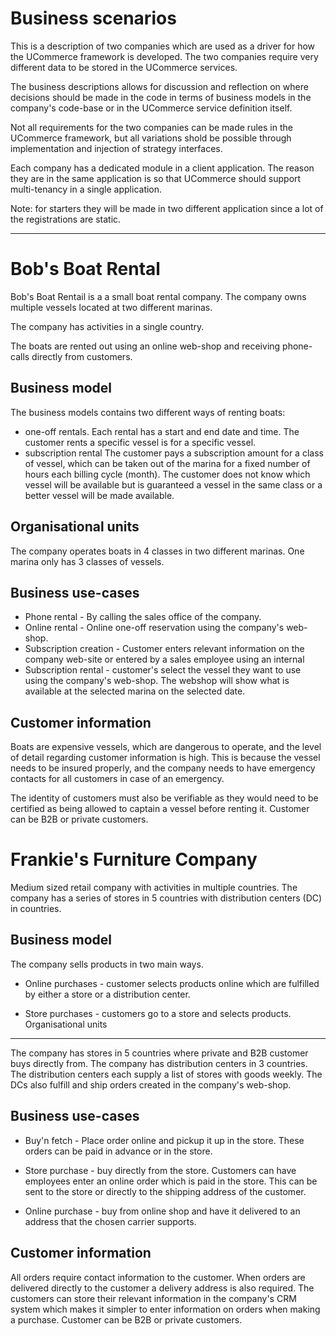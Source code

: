 # Business scenarios

This is a description of two companies which are used as a driver for how the UCommerce framework is developed.
The two companies require very different data to be stored in the UCommerce services. 

The business descriptions allows for discussion and reflection on where decisions should be made in the code in terms of business models 
in the company's code-base or in the UCommerce service definition itself. 

Not all requirements for the two companies can be made rules in the UCommerce framework, but all variations shold be possible
through implementation and injection of strategy interfaces.

Each company has a dedicated module in a client application. The reason they are in the same application is so that UCommerce should 
support multi-tenancy in a single application.

Note: for starters they will be made in two different application since a lot of the registrations are static.

___________________________________


Bob's Boat Rental
==========================================
Bob's Boat Rentail is a a small boat rental company. The company owns multiple vessels located at two different marinas.

The company has activities in a single country.

The boats are rented out using an online web-shop and receiving phone-calls directly from customers.

Business model
------------------
The business models contains two different ways of renting boats:

- one-off rentals.
  Each rental has a start and end date and time. The customer rents a specific vessel is for a specific vessel.
- subscription rental
  The customer pays a subscription amount for a class of vessel, which can be taken out of the marina for a fixed number of hours each billing cycle (month). The customer does not know which vessel will be available but is guaranteed a vessel in the same class or a better vessel will be made available.

Organisational units
----------------------
The company operates boats in 4 classes in two different marinas. One marina only has 3 classes of vessels.

Business use-cases
----------------------
- Phone rental - By calling the sales office of the company.
- Online rental - Online one-off reservation using the company's web-shop.
- Subscription creation - Customer enters relevant information on the company web-site or entered by a sales employee using an internal
- Subscription rental - customer's select the vessel they want to use using the company's web-shop. The webshop will show what is available at the selected marina on the selected date.

Customer information
-----------------------------
Boats are expensive vessels, which are dangerous to operate, and the level of detail regarding customer information is high.
This is because the vessel needs to be insured properly, and the company needs to have emergency contacts for all customers in case of an emergency.

The identity of customers must also be verifiable as they would need to be certified as being allowed to captain a vessel before renting it.
Customer can be B2B or private customers.


Frankie's Furniture Company
=================================================

Medium sized retail company with activities in multiple countries. The company has a series of stores in 5 countries with distribution centers (DC) in countries.

Business model
----------------------
The company sells products in two main ways.

 - Online purchases - customer selects products online which are fulfilled by either a store or a distribution center.

 - Store purchases - customers go to a store and selects products.
Organisational units
----------------------
The company has stores in 5 countries where private and B2B customer buys directly from.
The company has distribution centers in 3 countries. The distribution centers each supply a list of stores with goods weekly. The DCs also fulfill and ship orders created in the company's web-shop.


Business use-cases
----------------------
- Buy'n fetch - Place order online and pickup it up in the store. These orders can be paid in advance or in the store.
- Store purchase - buy directly from the store. Customers can have employees enter an online order which is paid in the store. This can be sent to the store or directly to the shipping address of the customer.

- Online purchase - buy from online shop and have it delivered to an address that the chosen carrier supports.

Customer information
----------------------
All orders require contact information to the customer.
When orders are delivered directly to the customer a delivery address is also required.
The customers can store their relevant information in the company's CRM system which makes it simpler to enter information on orders when making a purchase.
Customer can be B2B or private customers.